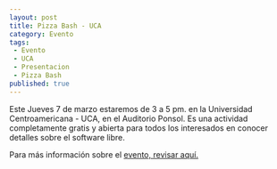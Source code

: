 ```yaml
---
layout: post
title: Pizza Bash - UCA
category: Evento
tags:
 - Evento   
 - UCA
 - Presentacion
 - Pizza Bash
published: true
---
```


Este Jueves 7 de marzo estaremos de 3 a 5 pm. en la Universidad Centroamericana - UCA, en el Auditorio Ponsol.
Es una actividad completamente gratis y abierta para todos los interesados en conocer detalles sobre el software libre.

Para más información sobre el [evento, revisar aquí.](http://www.facebook.com/events/486560554737088/)